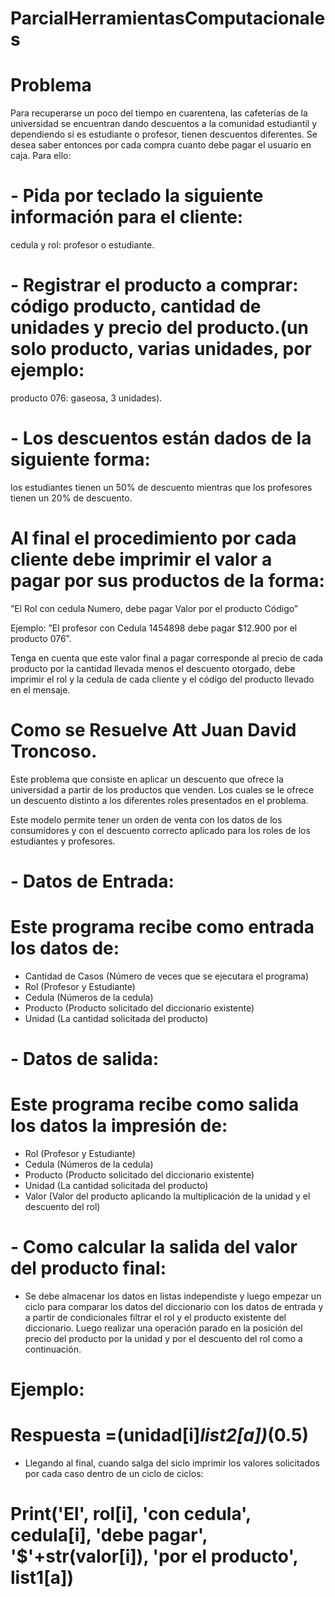 # ParcialHerramientasComputacionales

# Problema

Para recuperarse un poco del tiempo en cuarentena, las cafeterías de la universidad se encuentran dando descuentos a la comunidad estudiantil y dependiendo si es estudiante o profesor, tienen descuentos diferentes. Se desea saber entonces por cada compra cuanto debe pagar el usuario en caja. Para ello:


# -	Pida por teclado la siguiente información para el cliente: 
cedula y rol: profesor o estudiante.

# -	Registrar el producto a comprar: código producto, cantidad de unidades y precio del producto.(un solo producto, varias unidades, por ejemplo: 
producto 076: gaseosa, 3 unidades).

# -	Los descuentos están dados de la siguiente forma: 
los estudiantes tienen un 50% de descuento mientras que los profesores tienen un 20% de descuento.


# Al final el procedimiento por cada cliente debe imprimir el valor a pagar por sus productos de la forma:

”El Rol con cedula Numero, debe pagar Valor por el producto Código”

Ejemplo: ”El profesor con Cedula 1454898 debe pagar $12.900 por el producto 076”.

Tenga en cuenta que este valor final a pagar corresponde al precio de cada producto por la cantidad llevada menos el descuento otorgado, debe imprimir el rol y la cedula de cada cliente y el código del producto llevado en el mensaje.


# Como se Resuelve Att Juan David Troncoso.

Este problema que consiste en aplicar un descuento que ofrece la universidad a partir  de los productos que venden. Los cuales se le ofrece un descuento distinto a los diferentes roles presentados en el problema.

Este modelo permite tener un orden de venta con los datos de los consumidores y con el descuento correcto aplicado para los roles de los estudiantes y profesores.

# -	Datos de Entrada:
# Este programa recibe como entrada los datos de:
-	Cantidad de Casos (Número de veces que se ejecutara el programa)
-	Rol (Profesor y Estudiante)
-	Cedula (Números de la cedula)
-	Producto (Producto solicitado del diccionario existente)
-	Unidad (La cantidad solicitada del producto)

# -	Datos de salida:
# Este programa recibe como salida los datos la impresión de:
-	Rol (Profesor y Estudiante)
-	Cedula (Números de la cedula)
-	Producto (Producto solicitado del diccionario existente)
-	Unidad (La cantidad solicitada del producto)
-	Valor (Valor del producto aplicando la multiplicación de la unidad y el descuento del rol)

# - Como calcular la salida del valor del producto final:
-	Se debe almacenar los datos en listas independiste y luego empezar  un ciclo para comparar los datos del diccionario con los datos de entrada y a partir de condicionales filtrar el rol y el producto existente del diccionario. Luego realizar una operación parado en la posición del precio del producto por la unidad y por el descuento del rol como a continuación.

# Ejemplo:
# Respuesta =(unidad[i]*list2[a])*(0.5)

-	Llegando al final, cuando salga del siclo imprimir los valores solicitados por cada caso dentro de un ciclo de ciclos:

# Print('El', rol[i], 'con cedula', cedula[i], 'debe pagar', '$'+str(valor[i]), 'por el producto', list1[a])


